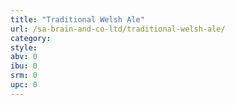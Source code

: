 ```yaml
---
title: "Traditional Welsh Ale"
url: /sa-brain-and-co-ltd/traditional-welsh-ale/
category: 
style: 
abv: 0
ibu: 0
srm: 0
upc: 0
---
```


